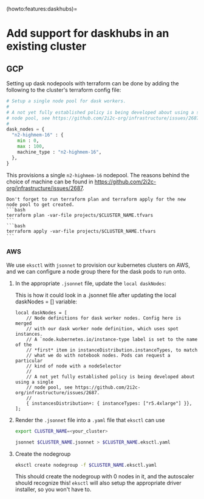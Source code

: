 (howto:features:daskhubs)=
# Add support for daskhubs in an existing cluster

## GCP

Setting up dask nodepools with terraform can be done by adding the following to the cluster's terraform config file:

```terraform
# Setup a single node pool for dask workers.
#
# A not yet fully established policy is being developed about using a single
# node pool, see https://github.com/2i2c-org/infrastructure/issues/2687.
#
dask_nodes = {
  "n2-highmem-16" : {
    min : 0,
    max : 100,
    machine_type : "n2-highmem-16",
  },
}
```

This provisions a single `n2-highmem-16` nodepool. The reasons behind the choice of machine can be found in https://github.com/2i2c-org/infrastructure/issues/2687.

````{tip}
Don't forget to run terraform plan and terraform apply for the new node pool to get created.
```bash
terraform plan -var-file projects/$CLUSTER_NAME.tfvars
```
```bash
terraform apply -var-file projects/$CLUSTER_NAME.tfvars
```
````

### AWS

We use `eksctl` with `jsonnet` to provision our kubernetes clusters on
AWS, and we can configure a node group there for the dask pods to run onto.

1. In the appropriate `.jsonnet` file, update the `local daskNodes`:

    This is how it could look in a .jsonnet file after updating the local daskNodes = [] variable:

    ```
    local daskNodes = [
        // Node definitions for dask worker nodes. Config here is merged
        // with our dask worker node definition, which uses spot instances.
        // A `node.kubernetes.io/instance-type label is set to the name of the
        // *first* item in instanceDistribution.instanceTypes, to match
        // what we do with notebook nodes. Pods can request a particular
        // kind of node with a nodeSelector
        //
        // A not yet fully established policy is being developed about using a single
        // node pool, see https://github.com/2i2c-org/infrastructure/issues/2687.
        //
        { instancesDistribution+: { instanceTypes: ["r5.4xlarge"] }},
    ];
    ```

2. Render the `.jsonnet` file into a `.yaml` file that `eksctl` can use

   ```bash
   export CLUSTER_NAME=<your_cluster>
   ```

   ```bash
   jsonnet $CLUSTER_NAME.jsonnet > $CLUSTER_NAME.eksctl.yaml
   ```

3. Create the nodegroup

   ```bash
   eksctl create nodegroup -f $CLUSTER_NAME.eksctl.yaml
   ```

   This should create the nodegroup with 0 nodes in it, and the
   autoscaler should recognize this! `eksctl` will also setup the
   appropriate driver installer, so you won't have to.
